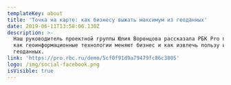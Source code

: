```yaml
---
templateKey: about
title: 'Точка на карте: как бизнесу выжать максимум из геоданных'
date: 2019-06-11T13:58:06.130Z
description: >-
  Наш руководитель проектной группы Юлия Воронцова рассказала РБК Pro про то,
  как геоинформационные технологии меняют бизнес и как извлечь пользу из
  геоданных.
link: 'https://pro.rbc.ru/demo/5cf0f91d9a79479fc86c3805'
logo: /img/social-facebook.png
isVisible: true
---
```


